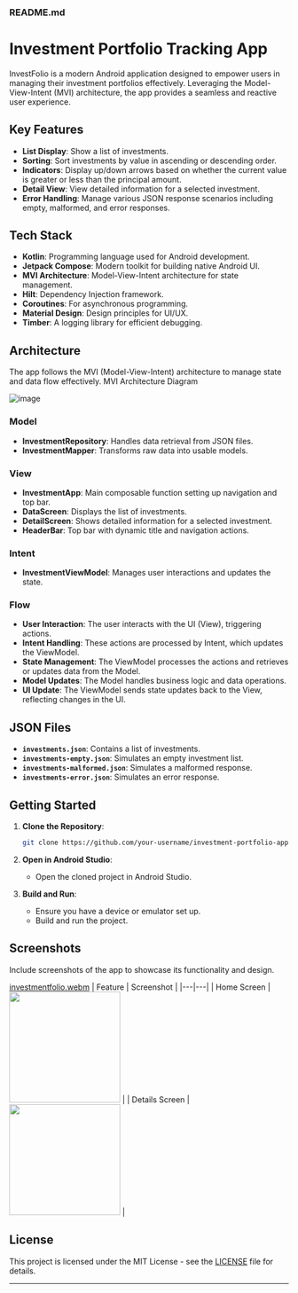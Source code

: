 ### README.md

# Investment Portfolio Tracking App

InvestFolio is a modern Android application designed to empower users in managing their investment portfolios effectively. Leveraging the Model-View-Intent (MVI) architecture, the app provides a seamless and reactive user experience.

## Key Features

- **List Display**: Show a list of investments.
- **Sorting**: Sort investments by value in ascending or descending order.
- **Indicators**: Display up/down arrows based on whether the current value is greater or less than the principal amount.
- **Detail View**: View detailed information for a selected investment.
- **Error Handling**: Manage various JSON response scenarios including empty, malformed, and error responses.

## Tech Stack

- **Kotlin**: Programming language used for Android development.
- **Jetpack Compose**: Modern toolkit for building native Android UI.
- **MVI Architecture**: Model-View-Intent architecture for state management.
- **Hilt**: Dependency Injection framework.
- **Coroutines**: For asynchronous programming.
- **Material Design**: Design principles for UI/UX.
- **Timber**: A logging library for efficient debugging.

## Architecture

The app follows the MVI (Model-View-Intent) architecture to manage state and data flow effectively.
MVI Architecture Diagram

![image](https://github.com/user-attachments/assets/f3dd0e72-60f3-48ee-ad4e-814a80c6c8fe)


### Model

- **InvestmentRepository**: Handles data retrieval from JSON files.
- **InvestmentMapper**: Transforms raw data into usable models.

### View

- **InvestmentApp**: Main composable function setting up navigation and top bar.
- **DataScreen**: Displays the list of investments.
- **DetailScreen**: Shows detailed information for a selected investment.
- **HeaderBar**: Top bar with dynamic title and navigation actions.

### Intent

- **InvestmentViewModel**: Manages user interactions and updates the state.

### Flow
- **User Interaction**: The user interacts with the UI (View), triggering actions.
- **Intent Handling**: These actions are processed by Intent, which updates the ViewModel.
- **State Management**: The ViewModel processes the actions and retrieves or updates data from the Model.
- **Model Updates**: The Model handles business logic and data operations.
- **UI Update**: The ViewModel sends state updates back to the View, reflecting changes in the UI.

## JSON Files

- **`investments.json`**: Contains a list of investments.
- **`investments-empty.json`**: Simulates an empty investment list.
- **`investments-malformed.json`**: Simulates a malformed response.
- **`investments-error.json`**: Simulates an error response.

## Getting Started

1. **Clone the Repository**:
    ```sh
    git clone https://github.com/your-username/investment-portfolio-app.git
    ```

2. **Open in Android Studio**:
    - Open the cloned project in Android Studio.

3. **Build and Run**:
    - Ensure you have a device or emulator set up.
    - Build and run the project.

## Screenshots

Include screenshots of the app to showcase its functionality and design.

[investmentfolio.webm](https://github.com/user-attachments/assets/e6ccde1d-3625-4db1-a1a2-7704993a8625)
| Feature | Screenshot | 
|---|---| 
| Home Screen | <img src="https://github.com/user-attachments/assets/1f660765-7af1-4b26-aae2-75c30296aa30" width="200"> | 
| Details Screen | <img src="https://github.com/user-attachments/assets/a1e81436-0cef-40a9-9cc0-8d8c912a4de9" width="200"> |


## License

This project is licensed under the MIT License - see the [LICENSE](LICENSE) file for details.

---
